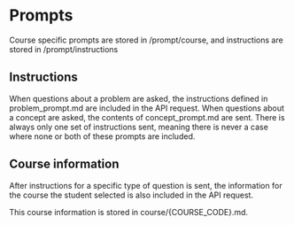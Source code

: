# Prompts

Course specific prompts are stored in <repo-path>/prompt/course, and instructions are stored in <repo-path>/prompt/instructions

## Instructions

When questions about a problem are asked, the instructions defined in problem_prompt.md are included in the API request. When questions about a concept are asked, the contents of concept_prompt.md are sent. There is always only one set of instructions sent, meaning there is never a case where none or both of these prompts are included.

## Course information

After instructions for a specific type of question is sent, the information for the course the student selected is also included in the API request.

This course information is stored in course/{COURSE_CODE}.md.


